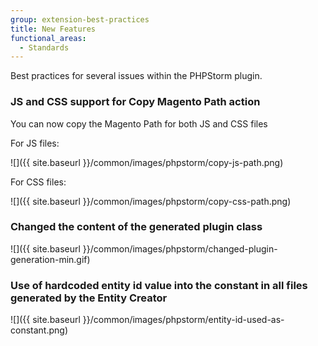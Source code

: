 ```yaml
---
group: extension-best-practices
title: New Features
functional_areas:
  - Standards
---
```


Best practices for several issues within the PHPStorm plugin.

### JS and CSS support for Copy Magento Path action

You can now copy the Magento Path for both JS and CSS files

For JS files:

![]({{ site.baseurl }}/common/images/phpstorm/copy-js-path.png)

For CSS files:

![]({{ site.baseurl }}/common/images/phpstorm/copy-css-path.png)

### Changed the content of the generated plugin class

![]({{ site.baseurl }}/common/images/phpstorm/changed-plugin-generation-min.gif)

### Use of hardcoded entity id value into the constant in all files generated by the Entity Creator

![]({{ site.baseurl }}/common/images/phpstorm/entity-id-used-as-constant.png)
